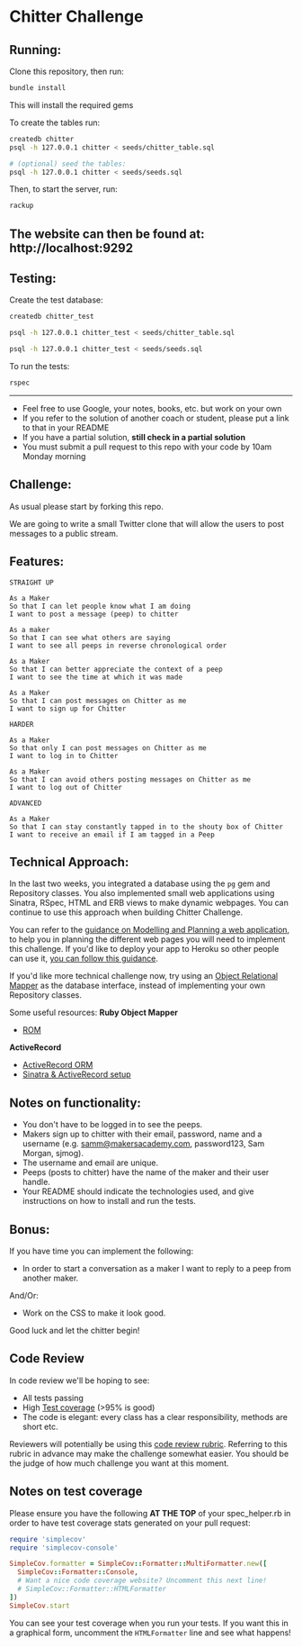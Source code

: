 Chitter Challenge
=================

Running:
-------

Clone this repository, then run:
```bash
bundle install
```
This will install the required gems

To create the tables run:
```bash
createdb chitter
psql -h 127.0.0.1 chitter < seeds/chitter_table.sql

# (optional) seed the tables:
psql -h 127.0.0.1 chitter < seeds/seeds.sql
```
Then, to start the server, run:
```bash
rackup
```
The website can then be found at: http://localhost:9292
-------

Testing:
-------
Create the test database:
```bash
createdb chitter_test

psql -h 127.0.0.1 chitter_test < seeds/chitter_table.sql

psql -h 127.0.0.1 chitter_test < seeds/seeds.sql
```
To run the tests:
```bash
rspec
```
-------
* Feel free to use Google, your notes, books, etc. but work on your own
* If you refer to the solution of another coach or student, please put a link to that in your README
* If you have a partial solution, **still check in a partial solution**
* You must submit a pull request to this repo with your code by 10am Monday morning

Challenge:
-------

As usual please start by forking this repo.

We are going to write a small Twitter clone that will allow the users to post messages to a public stream.

Features:
-------

```
STRAIGHT UP

As a Maker
So that I can let people know what I am doing  
I want to post a message (peep) to chitter

As a maker
So that I can see what others are saying  
I want to see all peeps in reverse chronological order

As a Maker
So that I can better appreciate the context of a peep
I want to see the time at which it was made

As a Maker
So that I can post messages on Chitter as me
I want to sign up for Chitter

HARDER

As a Maker
So that only I can post messages on Chitter as me
I want to log in to Chitter

As a Maker
So that I can avoid others posting messages on Chitter as me
I want to log out of Chitter

ADVANCED

As a Maker
So that I can stay constantly tapped in to the shouty box of Chitter
I want to receive an email if I am tagged in a Peep
```

Technical Approach:
-----

In the last two weeks, you integrated a database using the `pg` gem and Repository classes. You also implemented small web applications using Sinatra, RSpec, HTML and ERB views to make dynamic webpages. You can continue to use this approach when building Chitter Challenge.

You can refer to the [guidance on Modelling and Planning a web application](https://github.com/makersacademy/web-applications/blob/main/pills/modelling_and_planning_web_application.md), to help you in planning the different web pages you will need to implement this challenge. If you'd like to deploy your app to Heroku so other people can use it, [you can follow this guidance](https://github.com/makersacademy/web-applications/blob/main/html_challenges/07_deploying.md).

If you'd like more technical challenge now, try using an [Object Relational Mapper](https://en.wikipedia.org/wiki/Object-relational_mapping) as the database interface, instead of implementing your own Repository classes.

Some useful resources:
**Ruby Object Mapper**
- [ROM](https://rom-rb.org/)

**ActiveRecord**
- [ActiveRecord ORM](https://guides.rubyonrails.org/active_record_basics.html)
- [Sinatra & ActiveRecord setup](https://learn.co/lessons/sinatra-activerecord-setup)

Notes on functionality:
------

* You don't have to be logged in to see the peeps.
* Makers sign up to chitter with their email, password, name and a username (e.g. samm@makersacademy.com, password123, Sam Morgan, sjmog).
* The username and email are unique.
* Peeps (posts to chitter) have the name of the maker and their user handle.
* Your README should indicate the technologies used, and give instructions on how to install and run the tests.

Bonus:
-----

If you have time you can implement the following:

* In order to start a conversation as a maker I want to reply to a peep from another maker.

And/Or:

* Work on the CSS to make it look good.

Good luck and let the chitter begin!

Code Review
-----------

In code review we'll be hoping to see:

* All tests passing
* High [Test coverage](https://github.com/makersacademy/course/blob/main/pills/test_coverage.md) (>95% is good)
* The code is elegant: every class has a clear responsibility, methods are short etc.

Reviewers will potentially be using this [code review rubric](docs/review.md).  Referring to this rubric in advance may make the challenge somewhat easier.  You should be the judge of how much challenge you want at this moment.

Notes on test coverage
----------------------

Please ensure you have the following **AT THE TOP** of your spec_helper.rb in order to have test coverage stats generated
on your pull request:

```ruby
require 'simplecov'
require 'simplecov-console'

SimpleCov.formatter = SimpleCov::Formatter::MultiFormatter.new([
  SimpleCov::Formatter::Console,
  # Want a nice code coverage website? Uncomment this next line!
  # SimpleCov::Formatter::HTMLFormatter
])
SimpleCov.start
```

You can see your test coverage when you run your tests. If you want this in a graphical form, uncomment the `HTMLFormatter` line and see what happens!
